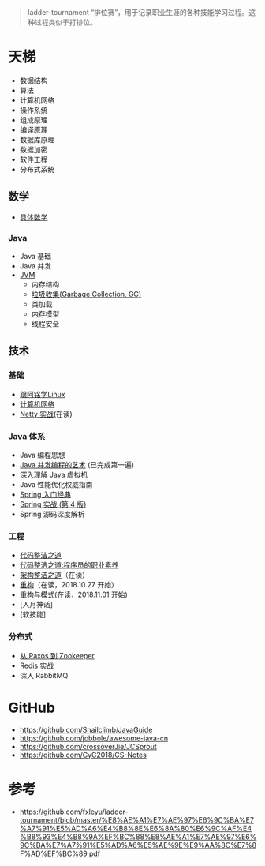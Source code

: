 > ladder-tournament “排位赛”，用于记录职业生涯的各种技能学习过程。这种过程类似于打排位。

# 天梯
- 数据结构
- 算法
- 计算机网络
- 操作系统
- 组成原理
- 编译原理
- 数据库原理
- 数据加密
- 软件工程
- 分布式系统

## 数学
- [具体数学](https://github.com/fxleyu/ladder-tournament/wiki/ConcreteMathematics)

### Java
- Java 基础
- Java 并发
- [JVM](https://github.com/fxleyu/ladder-tournament/wiki/JVM)
  - 内存结构
  - [垃圾收集(Garbage Collection, GC)](https://github.com/fxleyu/ladder-tournament/wiki/GC)
  - 类加载
  - 内存模型
  - 线程安全

## 技术
### 基础
- [跟阿铭学Linux](https://book.douban.com/subject/26005630/)
- [计算机网络](https://github.com/fxleyu/west-world/issues/91)
- [Netty 实战](https://github.com/fxleyu/west-world/issues/88)(在读)

### Java 体系
- Java 编程思想
- [Java 并发编程的艺术](https://github.com/fxleyu/west-world/issues/86) (已完成第一遍)
- 深入理解 Java 虚拟机
- Java 性能优化权威指南
- [Spring 入门经典](https://github.com/fxleyu/west-world/issues/4)
- [Spring 实战 (第 4 版)](https://github.com/fxleyu/west-world/issues/97)
- Spring 源码深度解析

### 工程
- [代码整洁之道](https://github.com/fxleyu/west-world/issues/98)
- [代码整洁之道:程序员的职业素养](https://github.com/fxleyu/west-world/issues/87)
- [架构整洁之道](https://github.com/fxleyu/west-world/issues/102)（在读）
- [重构](https://github.com/fxleyu/west-world/issues/90)（在读，2018.10.27 开始）
- [重构与模式](https://github.com/fxleyu/west-world/issues/93)(在读，2018.11.01 开始)
- [人月神话]
- [软技能]

### 分布式
- [从 Paxos 到 Zookeeper](https://github.com/fxleyu/west-world/issues/92)
- [Redis 实战](https://github.com/fxleyu/west-world/issues/13)
- 深入 RabbitMQ

# GitHub
- https://github.com/Snailclimb/JavaGuide
- https://github.com/jobbole/awesome-java-cn
- https://github.com/crossoverJie/JCSprout
- https://github.com/CyC2018/CS-Notes

# 参考
- https://github.com/fxleyu/ladder-tournament/blob/master/%E8%AE%A1%E7%AE%97%E6%9C%BA%E7%A7%91%E5%AD%A6%E4%B8%8E%E6%8A%80%E6%9C%AF%E4%B8%93%E4%B8%9A%EF%BC%88%E8%AE%A1%E7%AE%97%E6%9C%BA%E7%A7%91%E5%AD%A6%E5%AE%9E%E9%AA%8C%E7%8F%AD%EF%BC%89.pdf
